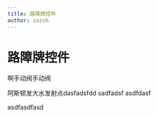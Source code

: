 ```yaml
---
title: 路障牌控件
author: zozoh
---
```


# 路障牌控件

啊手动阀手动阀

<script setup lang="ts">
import {updateInstalledComponentsLangs, TiPlayground} from 'ti'
updateInstalledComponentsLangs("zh-cn")
</script>

<TiPlayground comType="TiRoadblock" style="width:100%; height:400px"/>


阿斯顿发大水发射点dasfadsfdd
sadfadsf
asdfdasf


asdfasdfasd
